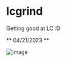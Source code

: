 # lcgrind
Getting good at LC :D

** 04/21/2023 **

![image](https://user-images.githubusercontent.com/65876219/233707727-7049027a-94ee-4a37-9f9f-706e4f8ee27a.png)
